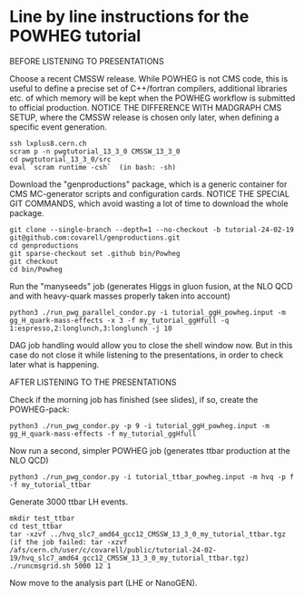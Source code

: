 # Line by line instructions for the POWHEG tutorial

BEFORE LISTENING TO PRESENTATIONS

Choose a recent CMSSW release. While POWHEG is not CMS code, this is useful to define a precise set of
C++/fortran compilers, additional libraries etc. of which memory will be kept when the POWHEG workflow is 
submitted to official production. NOTICE THE DIFFERENCE WITH MADGRAPH CMS SETUP, where the CMSSW release is chosen
only later, when defining a specific event generation.

```
ssh lxplus8.cern.ch
scram p -n pwgtutorial_13_3_0 CMSSW_13_3_0
cd pwgtutorial_13_3_0/src
eval `scram runtime -csh`  (in bash: -sh)
```

Download the "genproductions" package, which is a generic container for CMS MC-generator scripts and configuration cards. 
NOTICE THE SPECIAL GIT COMMANDS, which avoid wasting a lot of time to download the whole package.

```
git clone --single-branch --depth=1 --no-checkout -b tutorial-24-02-19 git@github.com:covarell/genproductions.git
cd genproductions
git sparse-checkout set .github bin/Powheg
git checkout
cd bin/Powheg
```

Run the "manyseeds" job (generates Higgs in gluon fusion, at the NLO QCD and with heavy-quark masses properly
taken into account)

```
python3 ./run_pwg_parallel_condor.py -i tutorial_ggH_powheg.input -m gg_H_quark-mass-effects -x 3 -f my_tutorial_ggHfull -q 1:espresso,2:longlunch,3:longlunch -j 10 
``` 

DAG job handling would allow you to close the shell window now. But in this case do not close it while listening to the presentations, in order to check later what is happening.

AFTER LISTENING TO THE PRESENTATIONS

Check if the morning job has finished (see slides), if so, create the POWHEG-pack:

```
python3 ./run_pwg_condor.py -p 9 -i tutorial_ggH_powheg.input -m gg_H_quark-mass-effects -f my_tutorial_ggHfull 
``` 

Now run a second, simpler POWHEG job (generates ttbar production at the NLO QCD)

```
python3 ./run_pwg_condor.py -i tutorial_ttbar_powheg.input -m hvq -p f -f my_tutorial_ttbar 
```

Generate 3000 ttbar LH events.

```
mkdir test_ttbar
cd test_ttbar
tar -xzvf ../hvq_slc7_amd64_gcc12_CMSSW_13_3_0_my_tutorial_ttbar.tgz
(if the job failed: tar -xzvf /afs/cern.ch/user/c/covarell/public/tutorial-24-02-19/hvq_slc7_amd64_gcc12_CMSSW_13_3_0_my_tutorial_ttbar.tgz)
./runcmsgrid.sh 5000 12 1
```

Now move to the analysis part (LHE or NanoGEN).
